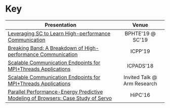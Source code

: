 # Key

| Presentation	| Venue |
| ---	|:---:		 |
| [Leveraging SC to Learn High-performance Communication](https://github.com/rzambre/research-docs/blob/master/presentations/bphte19_lightning_talk.pdf)   	| BPHTE'19 @ SC'19   	|
| [Breaking Band: A Breakdown of High-performance Communication](https://github.com/rzambre/research-docs/blob/master/presentations/icpp19_presentation.pdf)   	| ICPP'19   	|
| [Scalable Communication Endpoints for MPI+Threads Applications](https://github.com/rzambre/research-docs/blob/master/presentations/icpads18_presentation.pdf)   	| ICPADS'18  	|
| [Scalable Communication Endpoints for MPI+Threads Applications](https://github.com/rzambre/research-docs/blob/master/presentations/arm_invited_talk_2018.pdf)   	| Invited Talk @ Arm Research  	|
| [Parallel Performance-Energy Predictive Modeling of Browsers: Case Study of Servo](https://github.com/rzambre/research-docs/blob/master/presentations/hipc16_presentation.pdf)	| HiPC'16 |
